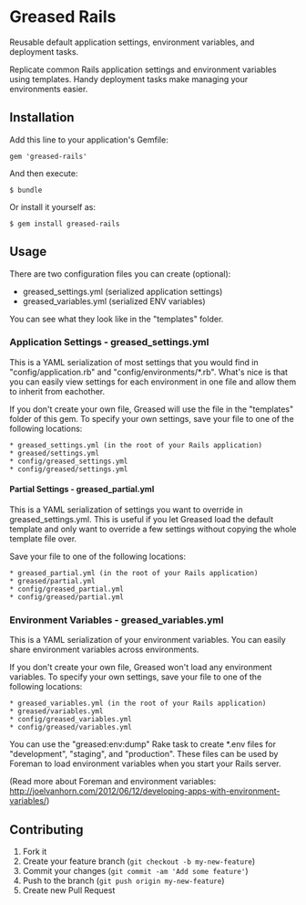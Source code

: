 # Greased Rails

Reusable default application settings, environment variables, and deployment tasks.

Replicate common Rails application settings and environment variables using templates. Handy deployment tasks make managing your environments easier.

## Installation

Add this line to your application's Gemfile:

    gem 'greased-rails'

And then execute:

    $ bundle

Or install it yourself as:

    $ gem install greased-rails

## Usage

There are two configuration files you can create (optional):

 * greased_settings.yml (serialized application settings)
 * greased_variables.yml (serialized ENV variables)

You can see what they look like in the "templates" folder.

### Application Settings - greased_settings.yml

This is a YAML serialization of most settings that you would find in "config/application.rb" and "config/environments/*.rb". What's nice is that you can easily view settings for each environment in one file and allow them to inherit from eachother.

If you don't create your own file, Greased will use the file in the "templates" folder of this gem. To specify your own settings, save your file to one of the following locations:

    * greased_settings.yml (in the root of your Rails application)
    * greased/settings.yml
    * config/greased_settings.yml
    * config/greased/settings.yml

#### Partial Settings - greased_partial.yml

This is a YAML serialization of settings you want to override in greased_settings.yml. This is useful if you let Greased load the default template and only want to override a few settings without copying the whole template file over.

Save your file to one of the following locations:

    * greased_partial.yml (in the root of your Rails application)
    * greased/partial.yml
    * config/greased_partial.yml
    * config/greased/partial.yml

### Environment Variables - greased_variables.yml

This is a YAML serialization of your environment variables. You can easily share environment variables across environments.

If you don't create your own file, Greased won't load any environment variables. To specify your own settings, save your file to one of the following locations:

    * greased_variables.yml (in the root of your Rails application)
    * greased/variables.yml
    * config/greased_variables.yml
    * config/greased/variables.yml

You can use the "greased:env:dump" Rake task to create *.env files for "development", "staging", and "production". These files can be used by Foreman to load environment variables when you start your Rails server.

(Read more about Foreman and environment variables: http://joelvanhorn.com/2012/06/12/developing-apps-with-environment-variables/)

## Contributing

1. Fork it
2. Create your feature branch (`git checkout -b my-new-feature`)
3. Commit your changes (`git commit -am 'Add some feature'`)
4. Push to the branch (`git push origin my-new-feature`)
5. Create new Pull Request
